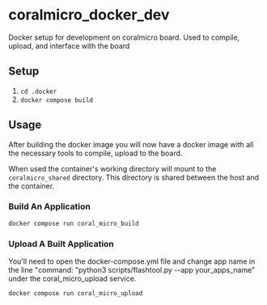 # coralmicro_docker_dev
Docker setup for development on coralmicro board. Used to compile, upload, and interface with the board

## Setup

1. `cd .docker`
2. `docker compose build`


## Usage

After building the docker image you will now have a docker image with all the necessary tools to compile, upload to the board.

When used the container's working directory will mount to the `coralmicro_shared` directory. This directory is shared between the host and the container.

### Build An Application

`docker compose run coral_micro_build`

### Upload A Built Application

You'll need to open the docker-compose.yml file and change app name in the line "command: "python3 scripts/flashtool.py --app your_apps_name" under the coral_micro_upload service.

`docker compose run coral_micro_upload`